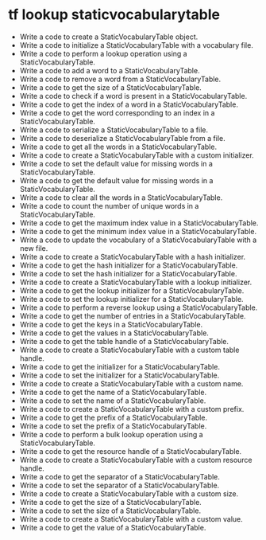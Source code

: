 # tf lookup staticvocabularytable

- Write a code to create a StaticVocabularyTable object.
- Write a code to initialize a StaticVocabularyTable with a vocabulary file.
- Write a code to perform a lookup operation using a StaticVocabularyTable.
- Write a code to add a word to a StaticVocabularyTable.
- Write a code to remove a word from a StaticVocabularyTable.
- Write a code to get the size of a StaticVocabularyTable.
- Write a code to check if a word is present in a StaticVocabularyTable.
- Write a code to get the index of a word in a StaticVocabularyTable.
- Write a code to get the word corresponding to an index in a StaticVocabularyTable.
- Write a code to serialize a StaticVocabularyTable to a file.
- Write a code to deserialize a StaticVocabularyTable from a file.
- Write a code to get all the words in a StaticVocabularyTable.
- Write a code to create a StaticVocabularyTable with a custom initializer.
- Write a code to set the default value for missing words in a StaticVocabularyTable.
- Write a code to get the default value for missing words in a StaticVocabularyTable.
- Write a code to clear all the words in a StaticVocabularyTable.
- Write a code to count the number of unique words in a StaticVocabularyTable.
- Write a code to get the maximum index value in a StaticVocabularyTable.
- Write a code to get the minimum index value in a StaticVocabularyTable.
- Write a code to update the vocabulary of a StaticVocabularyTable with a new file.
- Write a code to create a StaticVocabularyTable with a hash initializer.
- Write a code to get the hash initializer for a StaticVocabularyTable.
- Write a code to set the hash initializer for a StaticVocabularyTable.
- Write a code to create a StaticVocabularyTable with a lookup initializer.
- Write a code to get the lookup initializer for a StaticVocabularyTable.
- Write a code to set the lookup initializer for a StaticVocabularyTable.
- Write a code to perform a reverse lookup using a StaticVocabularyTable.
- Write a code to get the number of entries in a StaticVocabularyTable.
- Write a code to get the keys in a StaticVocabularyTable.
- Write a code to get the values in a StaticVocabularyTable.
- Write a code to get the table handle of a StaticVocabularyTable.
- Write a code to create a StaticVocabularyTable with a custom table handle.
- Write a code to get the initializer for a StaticVocabularyTable.
- Write a code to set the initializer for a StaticVocabularyTable.
- Write a code to create a StaticVocabularyTable with a custom name.
- Write a code to get the name of a StaticVocabularyTable.
- Write a code to set the name of a StaticVocabularyTable.
- Write a code to create a StaticVocabularyTable with a custom prefix.
- Write a code to get the prefix of a StaticVocabularyTable.
- Write a code to set the prefix of a StaticVocabularyTable.
- Write a code to perform a bulk lookup operation using a StaticVocabularyTable.
- Write a code to get the resource handle of a StaticVocabularyTable.
- Write a code to create a StaticVocabularyTable with a custom resource handle.
- Write a code to get the separator of a StaticVocabularyTable.
- Write a code to set the separator of a StaticVocabularyTable.
- Write a code to create a StaticVocabularyTable with a custom size.
- Write a code to get the size of a StaticVocabularyTable.
- Write a code to set the size of a StaticVocabularyTable.
- Write a code to create a StaticVocabularyTable with a custom value.
- Write a code to get the value of a StaticVocabularyTable.